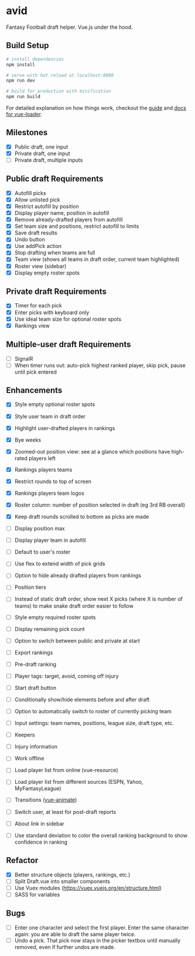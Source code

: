 # avid
Fantasy Football draft helper. Vue.js under the hood.

## Build Setup

``` bash
# install dependencies
npm install

# serve with hot reload at localhost:8080
npm run dev

# build for production with minification
npm run build
```

For detailed explanation on how things work, checkout the [guide](http://vuejs-templates.github.io/webpack/) and [docs for vue-loader](http://vuejs.github.io/vue-loader).

## Milestones
- [x] Public draft, one input
- [x] Private draft, one input
- [ ] Private draft, multiple inputs

## Public draft Requirements
- [x] Autofill picks
- [x] Allow unlisted pick
- [x] Restrict autofill by position
- [x] Display player name, position in autofill
- [x] Remove already-drafted players from autofill
- [x] Set team size and positions, restrict autofill to limits
- [x] Save draft results
- [x] Undo button
- [x] Use addPick action
- [x] Stop drafting when teams are full
- [x] Team view (shows all teams in draft order, current team highlighted)
- [x] Roster view (sidebar)
- [x] Display empty roster spots

## Private draft Requirements
- [x] Timer for each pick
- [x] Enter picks with keyboard only
- [x] Use ideal team size for optional roster spots
- [x] Rankings view

## Multiple-user draft Requirements
- [ ] SignalR
- [ ] When timer runs out: auto-pick highest ranked player, skip pick, pause until pick entered

## Enhancements
- [x] Style empty optional roster spots
- [x] Style user team in draft order
- [x] Highlight user-drafted players in rankings
- [x] Bye weeks 
- [x] Zoomed-out position view: see at a glance which positions have high-rated players left
- [x] Rankings players teams
- [x] Restrict rounds to top of screen
- [x] Rankings players team logos
- [x] Roster column: number of position selected in draft (eg 3rd RB overall)
- [x] Keep draft rounds scrolled to bottom as picks are made
- [ ] Display position max
- [ ] Display player team in autofill
- [ ] Default to user's roster
- [ ] Use flex to extend width of pick grids
- [ ] Option to hide already drafted players from rankings

- [ ] Position tiers
- [ ] Instead of static draft order, show next X picks (where X is number of teams) to make snake draft order easier to follow
- [ ] Style empty required roster spots
- [ ] Display remaining pick count
- [ ] Option to switch between public and private at start
- [ ] Export rankings
- [ ] Pre-draft ranking
- [ ] Player tags: target, avoid, coming off injury
- [ ] Start draft button
- [ ] Conditionally show/hide elements before and after draft
- [ ] Option to automatically switch to roster of currently picking team
- [ ] Input settings: team names, positions, league size, draft type, etc.
- [ ] Keepers
- [ ] Injury information
- [ ] Work offline
- [ ] Load player list from online (vue-resource)
- [ ] Load player list from different sources (ESPN, Yahoo, MyFantasyLeague)
- [ ] Transitions ([vue-animate](https://github.com/haydenbbickerton/vue-animate))
- [ ] Switch user, at least for post-draft reports
- [ ] About link in sidebar
- [ ] Use standard deviation to color the overall ranking background to show confidence in ranking

## Refactor
- [x] Better structure objects (players, rankings, etc.)
- [ ] Split Draft.vue into smaller components
- [ ] Use Vuex modules (https://vuex.vuejs.org/en/structure.html)
- [ ] SASS for variables

## Bugs
- [ ] Enter one character and select the first player. Enter the same character again: you are able to draft the same player twice.
- [ ] Undo a pick. That pick now stays in the picker textbox until manually removed, even if further undos are made.
